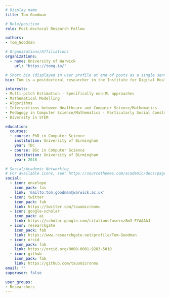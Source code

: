 ```yaml
---
# Display name
title: Tom Goodman

# Role/position
role: Post-doctoral Research Fellow

authors:
- Tom_Goodman

# Organizations/Affiliations
organizations:
  - name: University of Warwick
    url: "https://tomg.io/"

# Short bio (displayed in user profile at end of posts as a single sentence)
bio: Tom is a postdoctoral researcher in the Institute for Digital Healthcare at the University of Warwick.

interests:
- Multi-pitch Estimation - Specifically non-ML approaches
- Mathematical Modelling
- Algorithms
- Intersections between Healthcare and Computer Science/Mathematics
- Pedagogy in Computer Science/Mathematics - Particularly Social Constructivistic Approaches
- Diversity in STEM

education:
  courses:
  - course: PhD in Computer Science
    institution: University of Birmingham
    year: TBC
  - course: BSc in Computer Science
    institution: University of Birmingham
    year: 2018

# Social/Academic Networking
# For available icons, see: https://sourcethemes.com/academic/docs/page-builder/#icons
social:
  - icon: envelope
    icon_pack: fas
    link: 'mailto:tom.goodman@warwick.ac.uk'
  - icon: twitter
    icon_pack: fab
    link: https://twitter.com/tauomicronmu
  - icon: google-scholar
    icon_pack: ai
    link: https://scholar.google.com/citations?user=z8m3-FYAAAAJ
  - icon: researchgate
    icon_pack: fab
    link: https://www.researchgate.net/profile/Tom-Goodman
  - icon: orcid
    icon_pack: fab
    link: https://orcid.org/0000-0001-9283-5010
  - icon: github
    icon_pack: fab
    link: https://github.com/tauomicronmu
email: ""
superuser: false

user_groups:
- Researchers
---
```

